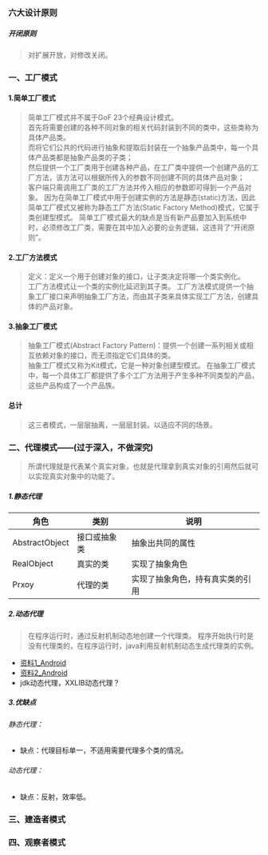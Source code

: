 ### 六大设计原则
##### 开闭原则
> 对扩展开放，对修改关闭。
### 一、工厂模式
#### 1.简单工厂模式
> 简单工厂模式并不属于GoF 23个经典设计模式。   
  首先将需要创建的各种不同对象的相关代码封装到不同的类中，这些类称为具体产品类。    
  而将它们公共的代码进行抽象和提取后封装在一个抽象产品类中，每一个具体产品类都是抽象产品类的子类；   
  然后提供一个工厂类用于创建各种产品，在工厂类中提供一个创建产品的工厂方法，该方法可以根据所传入的参数不同创建不同的具体产品对象；   
  客户端只需调用工厂类的工厂方法并传入相应的参数即可得到一个产品对象。
 > 因为在简单工厂模式中用于创建实例的方法是静态(static)方法，因此简单工厂模式又被称为静态工厂方法(Static Factory Method)模式，它属于类创建型模式。
 > 简单工厂模式最大的缺点是当有新产品要加入到系统中时，必须修改工厂类，需要在其中加入必要的业务逻辑，这违背了“开闭原则”。
 
#### 2.工厂方法模式
 > 定义：定义一个用于创建对象的接口，让子类决定将哪一个类实例化。   
   工厂方法模式让一个类的实例化延迟到其子类。
 > 工厂方法模式提供一个抽象工厂接口来声明抽象工厂方法，而由其子类来具体实现工厂方法，创建具体的产品对象。
 
 #### 3.抽象工厂模式
 > 抽象工厂模式(Abstract Factory Pattern)：提供一个创建一系列相关或相互依赖对象的接口，而无须指定它们具体的类。    
   抽象工厂模式又称为Kit模式，它是一种对象创建型模式。
 > 在抽象工厂模式中，每一个具体工厂都提供了多个工厂方法用于产生多种不同类型的产品，这些产品构成了一个产品族。
 
#### 总计
 > 这三者模式，一层层抽离，一层层封装。以适应不同的场景。
 
### 二、代理模式——(过于深入，不做深究)
 > 所谓代理就是代表某个真实对象，也就是代理拿到真实对象的引用然后就可以实现真实对象中的功能了。
##### 1.静态代理
 |角色|类别|说明
 |----|----|----|
 |AbstractObject	| 接口或抽象类 | 抽象出共同的属性
 |RealObject | 真实的类 | 实现了抽象角色
 |Prxoy | 代理的类 | 实现了抽象角色，持有真实类的引用

##### 2.动态代理
> 在程序运行时，通过反射机制动态地创建一个代理类。
  程序开始执行时是没有代理类的，在程序运行时，java利用反射机制动态生成代理类的实例。
* [资料1_Android](https://www.jianshu.com/p/5dc416ea58a2)
* [资料2_Android](https://juejin.im/post/5a142a6451882534af259570#heading-4)
* jdk动态代理，XXLIB动态代理？
##### 3.优缺点
###### 静态代理：
 * 缺点：代理目标单一，不适用需要代理多个类的情况。
###### 动态代理：
 * 缺点：反射，效率低。
### 三、建造者模式
### 四、观察者模式
 


 
 
 
 
 
 
 
 
 
 
 
 
 
 
 
 
 
 
 